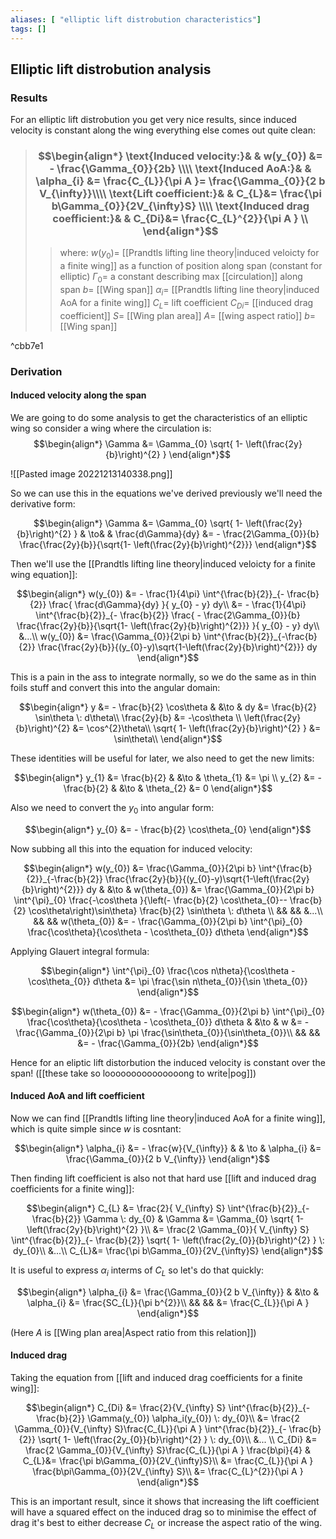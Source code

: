 ```yaml
---
aliases: [ "elliptic lift distrobution characteristics"]
tags: []
---
```


## Elliptic lift distrobution analysis

### Results

For an elliptic lift distrobution you get very nice results, since induced velocity is constant along the wing everything else comes out quite clean:

> ### $$\begin{align*} \text{Induced velocity:}& & w(y_{0})  &= - \frac{\Gamma_{0}}{2b} \\\\ \text{Induced AoA:}& & \alpha_{i} &= \frac{C_{L}}{\pi A }=  \frac{\Gamma_{0}}{2 b V_{\infty}}\\\\  \text{Lift coefficient:}& & C_{L}&= \frac{\pi b\Gamma_{0}}{2V_{\infty}S} \\\\ \text{Induced drag coefficient:}& & C_{Di}&= \frac{C_{L}^{2}}{\pi A } \\  \end{align*}$$
>> where:
>> $w(y_{0})=$ [[Prandtls lifting line theory|induced veloicty for a finite wing]] as a function of position along span (constant for elliptic)
>> $\Gamma_{0}=$ a constant describing max [[circulation]] along span
>> $b=$ [[Wing span]]
>> $\alpha_{i}=$ [[Prandtls lifting line theory|induced AoA for a finite wing]]
>> $C_{L}=$ lift coefficient
>> $C_{Di}=$ [[induced drag coefficient]]
>> $S=$ [[Wing plan area]]
>> $A=$ [[wing aspect ratio]]
>> $b=$ [[Wing span]]

^cbb7e1



### Derivation

#### Induced velocity along the span

We are going to do some analysis to get the characteristics of an elliptic wing so consider a wing where the circulation is:
$$\begin{align*}
\Gamma &= \Gamma_{0} \sqrt{ 1- \left(\frac{2y}{b}\right)^{2} }
\end{align*}$$

![[Pasted image 20221213140338.png]]

So we can use this in the equations we've derived previously we'll need the derivative form:

$$\begin{align*}
\Gamma &= \Gamma_{0} \sqrt{ 1- \left(\frac{2y}{b}\right)^{2} } & \to& & \frac{d\Gamma}{dy} &= - \frac{2\Gamma_{0}}{b} \frac{\frac{2y}{b}}{\sqrt{1- \left(\frac{2y}{b}\right)^{2}}} 
\end{align*}$$



Then we'll use the [[Prandtls lifting line theory|induced veloicty for a finite wing equation]]:

$$\begin{align*}
w(y_{0})   &= - \frac{1}{4\pi} \int^{\frac{b}{2}}_{- \frac{b}{2}} \frac{ \frac{d\Gamma}{dy}  }{ y_{0} - y} dy\\
  &= - \frac{1}{4\pi} \int^{\frac{b}{2}}_{- \frac{b}{2}} \frac{  - \frac{2\Gamma_{0}}{b} \frac{\frac{2y}{b}}{\sqrt{1- \left(\frac{2y}{b}\right)^{2}}}   }{ y_{0} - y} dy\\
&...\\
w(y_{0}) &= \frac{\Gamma_{0}}{2\pi b} \int^{\frac{b}{2}}_{-\frac{b}{2}} \frac{\frac{2y}{b}}{(y_{0}-y)\sqrt{1-\left(\frac{2y}{b}\right)^{2}}} dy
\end{align*}$$

This is a pain in the ass to integrate normally, so we do the same as in thin foils stuff and convert this into the angular domain:

$$\begin{align*}
y &= - \frac{b}{2} \cos\theta & &\to & dy &= \frac{b}{2} \sin\theta \: d\theta\\
\frac{2y}{b} &= -\cos\theta  \\
\left(\frac{2y}{b}\right)^{2} &= \cos^{2}\theta\\
\sqrt{ 1- \left(\frac{2y}{b}\right)^{2} } &= \sin\theta\\
\end{align*}$$

These identities will be useful for later, we also need to get the new limits:

$$\begin{align*}
y_{1} &= \frac{b}{2} & &\to & \theta_{1} &= \pi \\
y_{2} &= - \frac{b}{2} & &\to & \theta_{2} &= 0 
\end{align*}$$

Also we need to convert the $y_{0}$ into angular form:

$$\begin{align*}
y_{0} &= - \frac{b}{2} \cos\theta_{0}
\end{align*}$$

Now subbing all this into the equation for induced velocity:

$$\begin{align*}
w(y_{0}) &= \frac{\Gamma_{0}}{2\pi b} \int^{\frac{b}{2}}_{-\frac{b}{2}} \frac{\frac{2y}{b}}{(y_{0}-y)\sqrt{1-\left(\frac{2y}{b}\right)^{2}}} dy & &\to & 
w(\theta_{0}) &= \frac{\Gamma_{0}}{2\pi b} \int^{\pi}_{0} \frac{-\cos\theta }{\left(- \frac{b}{2} \cos\theta_{0}-- \frac{b}{2} \cos\theta\right)\sin\theta} \frac{b}{2} \sin\theta \: d\theta \\
&& && &...\\
&& && w(\theta_{0}) &= - \frac{\Gamma_{0}}{2\pi b} \int^{\pi}_{0} \frac{\cos\theta}{\cos\theta - \cos\theta_{0}} d\theta
\end{align*}$$

Applying Glauert integral formula:

$$\begin{align*}
\int^{\pi}_{0} \frac{\cos n\theta}{\cos\theta - \cos\theta_{0}} d\theta &=  \pi \frac{\sin n\theta_{0}}{\sin \theta_{0}}
\end{align*}$$

$$\begin{align*}
w(\theta_{0}) &= - \frac{\Gamma_{0}}{2\pi b} \int^{\pi}_{0} \frac{\cos\theta}{\cos\theta - \cos\theta_{0}} d\theta & &\to & w &= - \frac{\Gamma_{0}}{2\pi b} \pi \frac{\sin\theta_{0}}{\sin\theta_{0}}\\
&& &&    &= - \frac{\Gamma_{0}}{2b}
\end{align*}$$

Hence for an eliptic lift distorbution the induced velocity is constant over the span! ([[these take so looooooooooooooong to write|pog]])

#### Induced AoA and lift coefficient

Now we can find [[Prandtls lifting line theory|induced AoA for a finite wing]], which is quite simple since $w$ is cosntant:

$$\begin{align*}
\alpha_{i}  &= - \frac{w}{V_{\infty}} & & \to & \alpha_{i}  &=  \frac{\Gamma_{0}}{2 b V_{\infty}}
\end{align*}$$

Then finding lift coefficient is also not that hard use [[lift and induced drag coefficients for a finite wing]]:

$$\begin{align*}
C_{L} &= \frac{2}{ V_{\infty}  S} \int^{\frac{b}{2}}_{- \frac{b}{2}} \Gamma \: dy_{0} & \Gamma &= \Gamma_{0} \sqrt{ 1- \left(\frac{2y}{b}\right)^{2} }\\
 &= \frac{2 \Gamma_{0}}{ V_{\infty}  S} \int^{\frac{b}{2}}_{- \frac{b}{2}}  \sqrt{ 1- \left(\frac{2y_{0}}{b}\right)^{2} } \: dy_{0}\\
&...\\
C_{L}&= \frac{\pi b\Gamma_{0}}{2V_{\infty}S}
\end{align*}$$

It is useful to express $\alpha_{i}$ interms of $C_L$ so let's do that quickly:

$$\begin{align*}
\alpha_{i}  &=  \frac{\Gamma_{0}}{2 b V_{\infty}} & &\to & \alpha_{i} &=  \frac{SC_{L}}{\pi b^{2}}\\
&& && &= \frac{C_{L}}{\pi A }
\end{align*}$$

(Here $A$ is [[Wing plan area|Aspect ratio from this relation]])

#### Induced drag

Taking the equation from [[lift and induced drag coefficients for a finite wing]]:

$$\begin{align*}
C_{Di} &= \frac{2}{V_{\infty} S} \int^{\frac{b}{2}}_{- \frac{b}{2}} \Gamma(y_{0}) \alpha_i(y_{0}) \: dy_{0}\\
  &= \frac{2 \Gamma_{0}}{V_{\infty} S}\frac{C_{L}}{\pi A } \int^{\frac{b}{2}}_{- \frac{b}{2}} \sqrt{ 1- \left(\frac{2y_{0}}{b}\right)^{2} }  \: dy_{0}\\
  &... \\
C_{Di} &= \frac{2 \Gamma_{0}}{V_{\infty} S}\frac{C_{L}}{\pi A } \frac{b\pi}{4} & C_{L}&= \frac{\pi b\Gamma_{0}}{2V_{\infty}S}\\
&= \frac{C_{L}}{\pi A } \frac{b\pi\Gamma_{0}}{2V_{\infty} S}\\
&= \frac{C_{L}^{2}}{\pi A }
\end{align*}$$

This is an important result, since it shows that increasing the lift coefficient will have a squared effect on the induced drag so to minimise the effect of drag it's best to either decrease $C_{L}$ or increase the aspect ratio of the wing.



